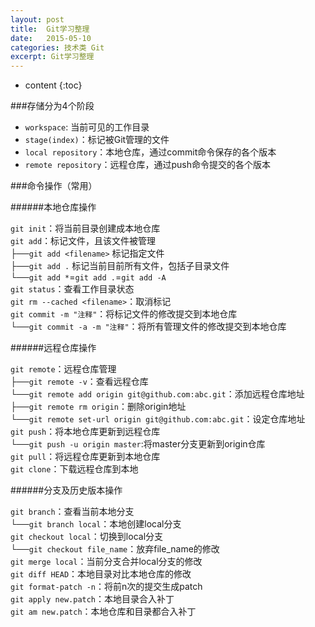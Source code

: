 ```yaml
---
layout: post
title:  Git学习整理
date:   2015-05-10
categories: 技术类 Git
excerpt: Git学习整理
---
```


* content
{:toc}

###存储分为4个阶段  
*   `workspace`: 当前可见的工作目录  
*   `stage(index)`：标记被Git管理的文件  
*   `local repository`：本地仓库，通过commit命令保存的各个版本  
*   `remote repository`：远程仓库，通过push命令提交的各个版本

###命令操作（常用）  

######本地仓库操作  

`git init`：将当前目录创建成本地仓库  
`git add`：标记文件，且该文件被管理  
├──`git add <filename>`  标记指定文件  
├──`git add .` 标记当前目前所有文件，包括子目录文件  
└──`git add *`=`git add .`=`git add -A`  
`git status`：查看工作目录状态  
`git rm --cached <filename>`：取消标记  
`git commit -m "注释"`：将标记文件的修改提交到本地仓库  
└──`git commit -a -m "注释"`：将所有管理文件的修改提交到本地仓库  


######远程仓库操作  

`git remote`：远程仓库管理  
├──`git remote -v`：查看远程仓库  
└──`git remote add origin git@github.com:abc.git`：添加远程仓库地址  
├──`git remote rm origin`：删除origin地址  
└──`git remote set-url origin git@github.com:abc.git`：设定仓库地址  
`git push`：将本地仓库更新到远程仓库  
└──`git push -u origin master`:将master分支更新到origin仓库  
`git pull`：将远程仓库更新到本地仓库  
`git clone`：下载远程仓库到本地  


######分支及历史版本操作  

`git branch`：查看当前本地分支  
└──`git branch local`：本地创建local分支  
`git checkout local`：切换到local分支  
└──`git checkout file_name`：放弃file_name的修改  
`git merge local`：当前分支合并local分支的修改  
`git diff HEAD`：本地目录对比本地仓库的修改  
`git format-patch -n`：将前n次的提交生成patch  
`git apply new.patch`：本地目录合入补丁  
`git am new.patch`：本地仓库和目录都合入补丁  
